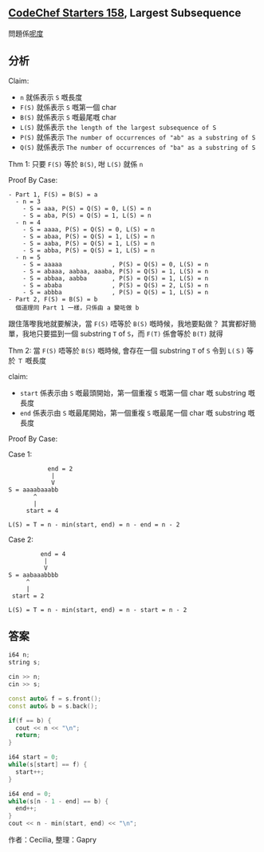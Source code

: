 ## [CodeChef Starters 158](https://www.codechef.com/START158), Largest Subsequence

問題係[呢度](https://www.codechef.com/problems/LARGESUB)

## 分析

Claim: 
- `n`    就係表示 `S` 嘅長度
- `F(S)` 就係表示 `S` 嘅第一個 char
- `B(S)` 就係表示 `S` 嘅最尾嘅 char
- `L(S)` 就係表示 `the length of the largest subsequence of S`
- `P(S)` 就係表示 `The number of occurrences of "ab" as a substring of S` 
- `Q(S)` 就係表示 `The number of occurrences of "ba" as a substring of S` 

Thm 1: 只要 `F(S)` 等於 `B(S)`, 咁 `L(S)` 就係 `n`   

Proof By Case:
```
- Part 1, F(S) = B(S) = a
  - n = 3 
    - S = aaa, P(S) = Q(S) = 0, L(S) = n 
    - S = aba, P(S) = Q(S) = 1, L(S) = n
  - n = 4 
    - S = aaaa, P(S) = Q(S) = 0, L(S) = n 
    - S = abaa, P(S) = Q(S) = 1, L(S) = n
    - S = aaba, P(S) = Q(S) = 1, L(S) = n
    - S = abba, P(S) = Q(S) = 1, L(S) = n
  - n = 5
    - S = aaaaa              , P(S) = Q(S) = 0, L(S) = n 
    - S = abaaa, aabaa, aaaba, P(S) = Q(S) = 1, L(S) = n 
    - S = abbaa, aabba       , P(S) = Q(S) = 1, L(S) = n 
    - S = ababa              , P(S) = Q(S) = 2, L(S) = n
    - S = abbba              , P(S) = Q(S) = 1, L(S) = n 
- Part 2, F(S) = B(S) = b 
  個道理同 Part 1 一樣，只係由 a 變咗做 b
```

跟住落嚟我地就要解決，當 `F(S)` 唔等於 `B(S)` 嘅時候，我地要點做？
其實都好簡單，我地只要揾到一個 substring `T` of `S`，而 `F(T)` 係會等於 `B(T)` 就得

Thm 2: 當 `F(S)` 唔等於 `B(S)` 嘅時候, 會存在一個 substring `T` of `S` 令到 `L(Ｓ)` 等於 `Ｔ` 嘅長度   

claim: 
- `start` 係表示由 `S` 嘅最頭開始，第一個重複 `S` 嘅第一個 char 嘅 substring 嘅長度
- `end` 係表示由 `S` 嘅最尾開始，第一個重複 `S` 嘅最尾一個 char 嘅 substring 嘅長度

Proof By Case:

Case 1:
```
           end = 2
            |
            V
S = aaaabaaabb
       ^
       |
     start = 4

L(S) = T = n - min(start, end) = n - end = n - 2
```

Case 2:
```
         end = 4
          |
          V
S = aabaaabbbb
     ^
     |
 start = 2

L(S) = T = n - min(start, end) = n - start = n - 2
```

## 答案
```cpp
i64 n;
string s;

cin >> n;
cin >> s;

const auto& f = s.front();
const auto& b = s.back();

if(f == b) {
  cout << n << "\n";
  return;
} 

i64 start = 0;
while(s[start] == f) {
  start++;
}

i64 end = 0;
while(s[n - 1 - end] == b) {
  end++;
}
cout << n - min(start, end) << "\n";
```

作者：Cecilia, 整理：Gapry